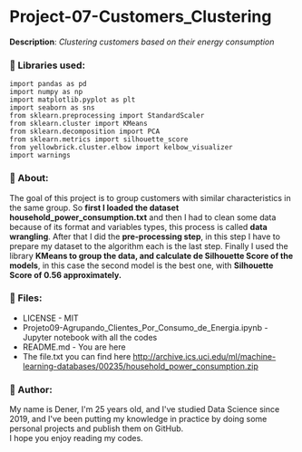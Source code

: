 # Project-07-Customers_Clustering
**Description**: *Clustering customers based on their energy consumption*

### :orange_book: Libraries used:

`import pandas as pd`<br>
`import numpy as np`<br>
`import matplotlib.pyplot as plt`<br>
`import seaborn as sns`<br>
`from sklearn.preprocessing import StandardScaler`<br>
`from sklearn.cluster import KMeans`<br>
`from sklearn.decomposition import PCA`<br>
`from sklearn.metrics import silhouette_score`<br>
`from yellowbrick.cluster.elbow import kelbow_visualizer`<br>
`import warnings`<br>


### :dart: About:

The goal of this project is to group customers with similar characteristics in the same group. So **first I loaded the dataset household_power_consumption.txt** and then I had to clean some data because of its format and variables types, this process is called **data wrangling**. After that I did the **pre-processing step**, in this step I have to prepare my dataset to the algorithm each is the last step. Finally I used the library **KMeans to group the data, and calculate de Silhouette Score of the models**, in this case the second model is the best one, with **Silhouette Score of 0.56 approximately.**

### :open_file_folder: Files:

* LICENSE - MIT 
* Projeto09-Agrupando_Clientes_Por_Consumo_de_Energia.ipynb - Jupyter notebook with all the codes
* README.md - You are here
* The file.txt you can find here http://archive.ics.uci.edu/ml/machine-learning-databases/00235/household_power_consumption.zip


### :boy: Author:

My name is Dener, I'm 25 years old, and I've studied Data Science since 2019, and I've been putting my knowledge in practice by doing some personal projects and publish them on GitHub.<br>
I hope you enjoy reading my codes.
 
